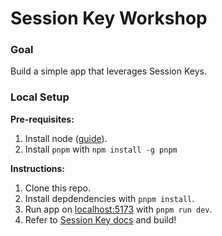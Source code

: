 # Session Key Workshop

### Goal

Build a simple app that leverages Session Keys.

### Local Setup

**Pre-requisites:**
1. Install node ([guide](https://docs.npmjs.com/downloading-and-installing-node-js-and-npm)).
2. Install `pnpm` with `npm install -g pnpm`

**Instructions:**
1. Clone this repo.
2. Install depdendencies with `pnpm install`.
3. Run app on [localhost:5173](http://localhost:5173) with `pnpm run dev`.
4. Refer to [Session Key docs](https://www.smartwallet.dev/guides/session-keys) and build!
